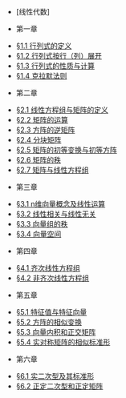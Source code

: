   - [线性代数]
  * 第一章 
   - <a target="_blank" href="/Linear-algebra-docs/ch0101.html">§1.1 行列式的定义</a>
   - <a target="_blank" href="/Linear-algebra-docs/ch0102.html">§1.2 行列式按行（列）展开</a>
   - <a target="_blank" href="/Linear-algebra-docs/ch0103.html">§1.3 行列式的性质与计算</a>
   - <a target="_blank" href="/Linear-algebra-docs/ch0104.html">§1.4 克拉默法则</a>
  * 第二章 
   - <a target="_blank" href="/Linear-algebra-docs/ch0201.html">§2.1 线性方程组与矩阵的定义</a>
   - <a target="_blank" href="/Linear-algebra-docs/ch0202.html">§2.2 矩阵的运算</a>
   - <a target="_blank" href="/Linear-algebra-docs/ch0203.html">§2.3 方阵的逆矩阵</a>
   - <a target="_blank" href="/Linear-algebra-docs/ch0204.html">§2.4 分块矩阵</a>
   - <a target="_blank" href="/Linear-algebra-docs/ch0205.html">§2.5 矩阵的初等变换与初等方阵</a>
   - <a target="_blank" href="/Linear-algebra-docs/ch0206.html">§2.6 矩阵的秩</a>
   - <a target="_blank" href="/Linear-algebra-docs/ch0207.html">§2.7 矩阵与线性方程组</a>
  * 第三章 
   - <a target="_blank" href="/Linear-algebra-docs/ch0301.html">§3.1 n维向量概念及线性运算</a>
   - <a target="_blank" href="/Linear-algebra-docs/ch0302.html">§3.2 线性相关与线性无关</a>
   - <a target="_blank" href="/Linear-algebra-docs/ch0303.html">§3.3 向量组的秩</a>
   - <a target="_blank" href="/Linear-algebra-docs/ch0304.html">§3.4 向量空间</a>
  * 第四章 
   - <a target="_blank" href="/Linear-algebra-docs/ch0401.html">§4.1 齐次线性方程组</a>
   - <a target="_blank" href="/Linear-algebra-docs/ch0402.html">§4.2 非齐次线性方程组</a>
  * 第五章 
   - <a target="_blank" href="/Linear-algebra-docs/ch0501.html">§5.1 特征值与特征向量</a>
   - <a target="_blank" href="/Linear-algebra-docs/ch0502.html">§5.2 方阵的相似变换</a>
   - <a target="_blank" href="/Linear-algebra-docs/ch0503.html">§5.3 向量内积和正交矩阵</a>
   - <a target="_blank" href="/Linear-algebra-docs/ch0504.html">§5.4 实对称矩阵的相似标准形</a>
  * 第六章 
   - <a target="_blank" href="/Linear-algebra-docs/ch0601.html">§6.1 实二次型及其标准形</a>
   - <a target="_blank" href="/Linear-algebra-docs/ch0602.html">§6.2 正定二次型和正定矩阵</a>
   
   